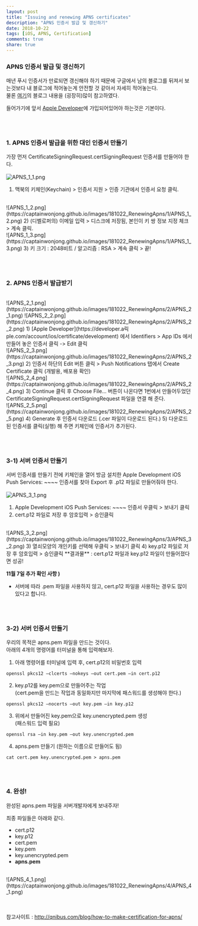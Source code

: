 ```yaml
---
layout: post
title: "Issuing and renewing APNS certificates"
description: "APNS 인증서 발급 및 갱신하기"
date: 2018-10-22
tags: [iOS, APNS, Certification]
comments: true
share: true
---
```


### APNS 인증서 발급 및 갱신하기

매년 푸시 인증서가 만료되면 갱신해야 하기 때문에 구글에서 남의 블로그를 뒤져서 보는것보다 내 블로그에 적어놓는게 안전할 것 같아서 자세히 적어놓는다.  
물론 [여기](http://qnibus.com/blog/how-to-make-certification-for-apns/)의 블로그 내용을 (굉장히)많이 참고하였다.

들어가기에 앞서 [Apple Developer](https://developer.apple.com/account/ios/certificate/development)에 가입되어있어야 하는것은 기본이다.


<br><br>
### 1. APNS 인증서 발급을 위한 대인 인증서 만들기
가장 먼저 CertificateSigningRequest.certSigningRequest 인증서를 만들어야 한다.  
<br>
![APNS_1_1.png](https://captainwonjong.github.io/images/181022_RenewingApns/1/APNS_1_1.png)
1) 맥북의 키체인(Keychain) > 인증서 지원 > 인증 기관에서 인증서 요청 클릭.  
<br>
![APNS_1_2.png](https://captainwonjong.github.io/images/181022_RenewingApns/1/APNS_1_2.png)
2) (디벨로퍼의) 이메일 입력 > 디스크에 저장됨, 본인이 키 쌍 정보 지정 체크 > 계속 클릭.  
<br>
![APNS_1_3.png](https://captainwonjong.github.io/images/181022_RenewingApns/1/APNS_1_3.png)
3) 키 크기 : 2048비트 / 알고리즘 : RSA > 계속 클릭 > 끝!   


<br><br>
### 2. APNS 인증서 발급받기
<br>
![APNS_2_1.png](https://captainwonjong.github.io/images/181022_RenewingApns/2/APNS_2_1.png)
![APNS_2_2.png](https://captainwonjong.github.io/images/181022_RenewingApns/2/APNS_2_2.png)
1) [Apple Developer](https://developer.a릭ple.com/account/ios/certificate/development) 에서 Identifiers > App IDs 에서 만들어 놓은 인증서 클릭 -> Edit 클릭  
<br>
![APNS_2_3.png](https://captainwonjong.github.io/images/181022_RenewingApns/2/APNS_2_3.png)
2) 인증서 하단의 Edit 버튼 클릭 > Push Notifications 탭에서 Create Certificate 클릭 (개발용, 배포용 확인)   
<br>
![APNS_2_4.png](https://captainwonjong.github.io/images/181022_RenewingApns/2/APNS_2_4.png)
3) Continue 클릭 후 Choose File... 버튼이 나온다면 1번에서 만들어두었던 CertificateSigningRequest.certSigningRequest 파일을 연결 해 준다.  
<br>
![APNS_2_5.png](https://captainwonjong.github.io/images/181022_RenewingApns/2/APNS_2_5.png)
4) Generate 후 인증서 다운로드 (.cer 파일이 다운로드 된다.)  
5) 다운로드 된 인증서를 클릭(실행) 해 주면 키체인에 인증서가 추가된다.


<br><br>
### 3-1) 서버 인증서 만들기
서버 인증서를 만들기 전에 키체인을 열어 방금 설치한 Apple Development iOS Push Services: ~~~~ 인증서를 찾아 Export 후 .p12 파일로 만들어줘야 한다.  
<br>
![APNS_3_1.png](https://captainwonjong.github.io/images/181022_RenewingApns/3/APNS_3_1.png)
1) Apple Development iOS Push Services: ~~~~ 인증서 우클릭 > 보내기 클릭  
2) cert.p12 파일로 저장 후 암호입력 > 승인클릭  
<br>
![APNS_3_2.png](https://captainwonjong.github.io/images/181022_RenewingApns/3/APNS_3_2.png)
3) 열쇠모양의 개인키를 선택해 우클릭 > 보내기 클릭  
4) key.p12 파일로 저장 후 암호입력 > 승인클릭  
**결과물** : cert.p12 파일과 key.p12 파일이 만들어졌다면 성공!  
  
**11월 7일 추가 확인 사항 )**  
- 서버에 따라 .pem 파일을 사용하지 않고, cert.p12 파일을 사용하는 경우도 많이 있다고 합니다.  


<br><br>
### 3-2) 서버 인증서 만들기 
우리의 목적은 apns.pem 파일을 만드는 것이다.  
아래의 4개의 명령어를 터미널을 통해 입력해보자.  
1) 아래 명령어를 터미널에 입력 후, cert.p12의 비밀번호 입력
```
openssl pkcs12 –clcerts –nokeys –out cert.pem –in cert.p12
```
2) key.p12를 key.pem으로 만들어주는 작업  
(cert.pem을 만드는 작업과 동일화지만 마지막에 패스워드를 생성해야 한다.)
```
openssl pkcs12 –nocerts –out key.pem –in key.p12
```
3) 위에서 만들어진 key.pem으로 key.unencrypted.pem 생성  
(패스워드 입력 필요)
```
openssl rsa –in key.pem –out key.unencrypted.pem
```
4) apns.pem 만들기 (원하는 이름으로 만들어도 됨)
```
cat cert.pem key.unencrypted.pem > apns.pem
```


<br><br>
### 4. 완성!
완성된 apns.pem 파일을 서버개발자에게 보내주자!  
  
최종 파일들은 아래와 같다.  
- cert.p12
- key.p12
- cert.pem
- key.pem
- key.unencrypted.pem
- **apns.pem**
<br>
![APNS_4_1.png](https://captainwonjong.github.io/images/181022_RenewingApns/4/APNS_4_1.png)

<br><br>
참고사이트 :
<http://qnibus.com/blog/how-to-make-certification-for-apns/>


